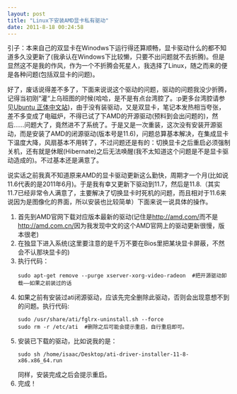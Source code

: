 ```yaml
---
layout: post
title: "Linux下安装AMD显卡私有驱动"
date: 2011-8-18 00:24:58
---
```


引子：本来自己的双显卡在Winodws下运行得还算顺畅，显卡驱动什么的都不知道多久没更新了(我承认在Windows下比较懒，只要不出问题就不去折腾)。但是显然这不是我的作风，作为一个不折腾会死星人，我选择了Linux，随之而来的便是各种问题(包括双显卡的问题)。<!--more-->

好了，废话说得差不多了，下面来说说这个驱动的问题，驱动的问题我没少折腾，记得当初刚“灌“上乌班图的时候(哈哈，是不是有点台湾腔了。:p更多台湾腔请参见[Ubuntu 正体中文站](http://www.ubuntu-tw.org/))，由于没有装驱动，又是双显卡，笔记本发热相当夸张，差不多变成了电磁炉，不得已试了下AMD的开源驱动(预料到会出问题的)，然后……问题大了，竟然进不了系统了。于是又是一次重装，这次没有安装开源驱动，而是安装了AMD的闭源驱动(版本号是11.6)，问题总算基本解决，在集成显卡下温度大降，风扇基本不用转了，不过问题还是有的：切换显卡之后重启必须强制关机，还有就是休眠(Hibernate)之后无法唤醒(我不太知道这个问题是不是显卡驱动造成的)。不过基本还是满意了。

说实话之前我真不知道原来AMD的显卡驱动更新这么勤快，周期才一个月(比如说11.6代表的是2011年6月)。于是我有幸又更新下驱动到11.7，然后是11.8.（其实11.7已经非常令人满意了，主要解决了切换显卡时死机的问题，而且相对于11.6来说因为是图像化的界面，所以安装也比较简单）下面来说一说具体的操作。

1. 首先到AMD官网下载对应版本最新的驱动(记住是<http://amd.com/>而不是<http://amd.com.cn/>因为我发现中文的这个AMD官网上的驱动更新很慢，版本很老)
2. 在独显下进入系统(这里要注意的是千万不要在Bios里把某块显卡屏蔽，不然会不认那块显卡的)
3. 执行代码：
   ``` shell
   sudo apt-get remove --purge xserver-xorg-video-radeon  #把开源驱动卸载——如果之前装过的话
   ```
4. 如果之前有安装过ati闭源驱动，应该先完全删除此驱动，否则会出现意想不到的问题。执行代码:
   ``` shell
   sudo /usr/share/ati/fglrx-uninstall.sh --force
   sudo rm -r /etc/ati  #删除之后可能会提示重启，自行重启即可。
   ```
5. 安装已下载的驱动，比如说我的是：
   ``` shell
   sudo sh /home/isaac/Desktop/ati-driver-installer-11-8-x86.x86_64.run
   ```
   同样，安装完成之后会提示重启。
6. 完成！
